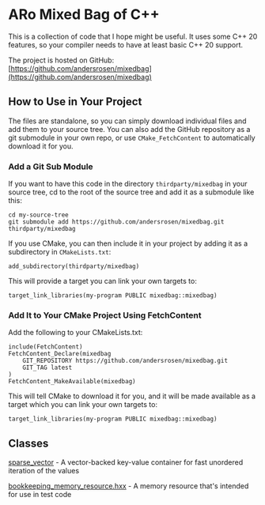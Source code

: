 # ARo Mixed Bag of C++

This is a collection of code that I hope might be useful. It uses some C++ 20 features, so your compiler
needs to have at least basic C++ 20 support.

The project is hosted on GitHub: [https://github.com/andersrosen/mixedbag](https://github.com/andersrosen/mixedbag)

## How to Use in Your Project

The files are standalone, so you can simply download individual files and add them to your source tree.
You can also add the GitHub repository as a git submodule in your own repo, or use `CMake_FetchContent`
to automatically download it for you.

### Add a Git Sub Module

If you want to have this code in the directory `thirdparty/mixedbag` in your source tree, cd to the root
of the source tree and add it as a submodule like this:

    cd my-source-tree
    git submodule add https://github.com/andersrosen/mixedbag.git thirdparty/mixedbag 

If you use CMake, you can then include it in your project by adding it as a subdirectory in `CMakeLists.txt`:

    add_subdirectory(thirdparty/mixedbag)

This will provide a target you can link your own targets to:

    target_link_libraries(my-program PUBLIC mixedbag::mixedbag)

### Add It to Your CMake Project Using FetchContent

Add the following to your CMakeLists.txt:

    include(FetchContent)
    FetchContent_Declare(mixedbag
        GIT_REPOSITORY https://github.com/andersrosen/mixedbag.git
        GIT_TAG latest
    )
    FetchContent_MakeAvailable(mixedbag)

This will tell CMake to download it for you, and it will be made available as a target which you can link
your own targets to:

    target_link_libraries(my-program PUBLIC mixedbag::mixedbag)

## Classes

[sparse_vector](#ARo.sparse_vector) - A vector-backed key-value container for fast unordered iteration of the values

[bookkeeping_memory_resource.hxx](#ARo.bookkeeping_memory_resource) - A memory resource that's intended for use in test code
